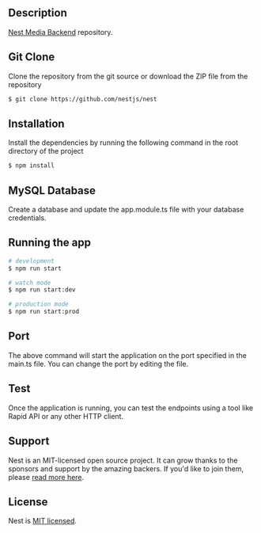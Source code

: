 
## Description

[Nest Media Backend](https://github.com/nestjs/nest) repository.

## Git Clone 
Clone the repository from the git source or download the ZIP file from the repository

```bash
$ git clone https://github.com/nestjs/nest
```

## Installation
Install the dependencies by running the following command in the root directory of the project

```bash
$ npm install
```

## MySQL Database
Create a database and update the app.module.ts file with your database credentials.

## Running the app

```bash
# development
$ npm run start

# watch mode
$ npm run start:dev

# production mode
$ npm run start:prod
```
## Port
The above command will start the application on the port specified in the main.ts file. You can change the port by editing the file.

## Test
Once the application is running, you can test the endpoints using a tool like Rapid API or any other HTTP client.

## Support

Nest is an MIT-licensed open source project. It can grow thanks to the sponsors and support by the amazing backers. If you'd like to join them, please [read more here](https://docs.nestjs.com/support).

## License

Nest is [MIT licensed](LICENSE).
